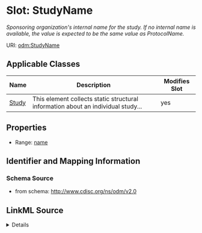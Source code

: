 # Slot: StudyName


_Sponsoring organization's internal name for the study. If no internal name is available, the value is expected to be the same value as ProtocolName._



URI: [odm:StudyName](http://www.cdisc.org/ns/odm/v2.0/StudyName)



<!-- no inheritance hierarchy -->




## Applicable Classes

| Name | Description | Modifies Slot |
| --- | --- | --- |
[Study](Study.md) | This element collects static structural information about an individual study... |  yes  |







## Properties

* Range: [name](name.md)





## Identifier and Mapping Information







### Schema Source


* from schema: http://www.cdisc.org/ns/odm/v2.0




## LinkML Source

<details>
```yaml
name: StudyName
description: Sponsoring organization's internal name for the study. If no internal
  name is available, the value is expected to be the same value as ProtocolName.
from_schema: http://www.cdisc.org/ns/odm/v2.0
rank: 1000
alias: StudyName
domain_of:
- Study
range: name

```
</details>